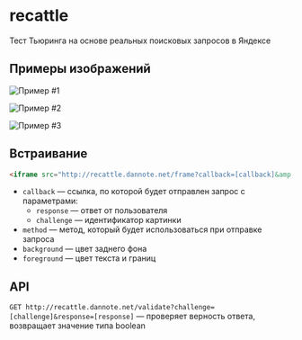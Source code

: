 recattle
========

Тест Тьюринга на основе реальных поисковых запросов в Яндексе

Примеры изображений
-------------------
![Пример #1](https://raw.githubusercontent.com/dannote/recattle/master/samples/1.png)

![Пример #2](https://raw.githubusercontent.com/dannote/recattle/master/samples/2.png)

![Пример #3](https://raw.githubusercontent.com/dannote/recattle/master/samples/3.png)

Встраивание
-----------
```html
<iframe src="http://recattle.dannote.net/frame?callback=[callback]&amp;method=[method]&amp;background=[background]&amp;foreground=[foreground]">
```

* `callback` &mdash; ссылка, по которой будет отправлен запрос с параметрами:
  - `response` &mdash; ответ от пользователя
  - `challenge` &mdash; идентификатор картинки
* `method` &mdash; метод, который будет использоваться при отправке запроса
* `background` &mdash; цвет заднего фона
* `foreground` &mdash; цвет текста и границ

API
---
`GET http://recattle.dannote.net/validate?challenge=[challenge]&response=[response]`
  &mdash; проверяет верность ответа, возвращает значение типа boolean